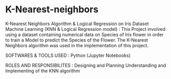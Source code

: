# K-Nearest-neighbors
K-Nearest Neighbors Algorithm &amp; Logical Regression on Iris Dataset
Machine Learning (KNN & Logical Regression model) :
This Project involved using a dataset containing numerical data on Species of Iris flower in
order to train a Model to predict the Species of the Flower.
The K-Nearest Neighbors algorithm was used in the implementation of this project.

SOFTWARES & TOOLS USED :
Python (Jupyter Notebooks)

ROLES AND RESPONSIBILITES :
Designing and Planning
Understanding and Implementing of the KNN algorithm
